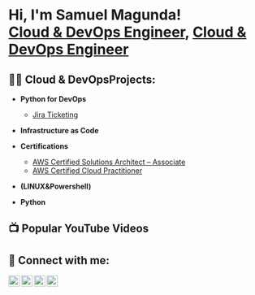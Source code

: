 <h1>Hi, I'm Samuel Magunda! <br/><a href="[https://github.com/samuelmag/]">Cloud & DevOps Engineer</a>, <a href="[https://www.linkedin.com/in/samuel-magunda-a0ab79243/]">Cloud & DevOps Engineer</a></h1>

<h2>👨‍💻 Cloud & DevOpsProjects:</h2>

- <b>Python for DevOps</b>
  - [Jira Ticketing](https://github.com/samuelmag/jira_ticket)
- <b>Infrastructure as Code </b>
 
- <b>Certifications</b>
  - [AWS Certified Solutions Architect – Associate](https://www.credly.com/badges/224236ef-9ddb-4c0e-8ec6-b9ca1be1c1d7)
  - [AWS Certified Cloud Practitioner](https://www.credly.com/badges/e28ae27d-2e87-47ad-9030-4cf17561f9b9)
  
- <b> (LINUX&Powershell)</b>
  
- <b>Python</b>


<h2>📺 Popular YouTube Videos</h2>



<h2> 🤳 Connect with me:</h2>

[<img align="left" alt="SamuelMagunda | LinkedIn" width="22px" src="https://cdn.jsdelivr.net/npm/simple-icons@v3/icons/linkedin.svg" />][linkedin]
[<img align="left" alt="SamuelMagunda | YouTube" width="22px" src="https://cdn.jsdelivr.net/npm/simple-icons@v3/icons/youtube.svg" />][youtube]
[<img align="left" alt="SamuelMagunda | Twitter" width="22px" src="https://cdn.jsdelivr.net/npm/simple-icons@v3/icons/twitter.svg" />][twitter]
[<img align="left" alt="SamuelMagunda | Instagram" width="22px" src="https://cdn.jsdelivr.net/npm/simple-icons@v3/icons/instagram.svg" />][instagram]


[linkedin]: https://www.linkedin.com/in/samuel-magunda-a0ab79243/
[twitter]: https://twitter.com/joshmadakor
[youtube]: https://www.youtube.com/c/joshmadakor
[instagram]: https://www.instagram.com/joshmadakor/

<!--
**joshmadakor1/joshmadakor1** is a ✨ _special_ ✨ repository because its `README.md` (this file) appears on your GitHub profile.

Here are some ideas to get you started:

- 🔭 I’m currently working on ...
- 🌱 I’m currently learning ...
- 👯 I’m looking to collaborate on ...
- 🤔 I’m looking for help with ...
- 💬 Ask me about ...
- 📫 How to reach me: ...
- 😄 Pronouns: ...
- ⚡ Fun fact: ...
-->
